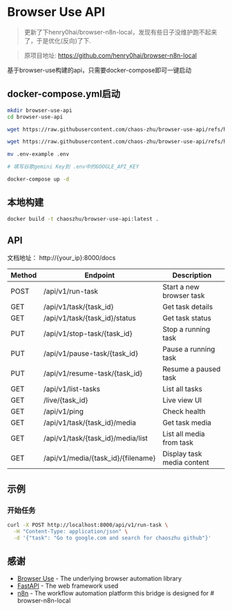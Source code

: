 # Browser Use API

> 更新了下henry0hai/browser-n8n-local，发现有些日子没维护跑不起来了，于是优化(反向)了下.

> 原项目地址: https://github.com/henry0hai/browser-n8n-local

基于browser-use构建的api，只需要docker-compose即可一键启动

## docker-compose.yml启动
```bash
mkdir browser-use-api
cd browser-use-api

wget https://raw.githubusercontent.com/chaos-zhu/browser-use-api/refs/heads/main/.env-example

wget https://raw.githubusercontent.com/chaos-zhu/browser-use-api/refs/heads/main/docker-compose.yml

mv .env-example .env

# 填写谷歌gemini Key到 .env中的GOOGLE_API_KEY

docker-compose up -d
```

## 本地构建

```bash
docker build -t chaoszhu/browser-use-api:latest .
```

## API

文档地址： http://{your_ip}:8000/docs

| Method | Endpoint                           | Description                  |
|--------|------------------------------------|------------------------------|
| POST   | /api/v1/run-task                   | Start a new browser task     |
| GET    | /api/v1/task/{task_id}             | Get task details             |
| GET    | /api/v1/task/{task_id}/status      | Get task status              |
| PUT    | /api/v1/stop-task/{task_id}        | Stop a running task          |
| PUT    | /api/v1/pause-task/{task_id}       | Pause a running task         |
| PUT    | /api/v1/resume-task/{task_id}      | Resume a paused task         |
| GET    | /api/v1/list-tasks                 | List all tasks               |
| GET    | /live/{task_id}                    | Live view UI                 |
| GET    | /api/v1/ping                       | Check health                 |
| GET    | /api/v1/task/{task_id}/media       | Get task media               |
| GET    | /api/v1/task/{task_id}/media/list  | List all media from task     |
| GET    | /api/v1/media/{task_id}/{filename} | Display task media content   |

## 示例

### 开始任务

```bash
curl -X POST http://localhost:8000/api/v1/run-task \
  -H "Content-Type: application/json" \
  -d '{"task": "Go to google.com and search for chaoszhu github"}'
```

## 感谢

- [Browser Use](https://github.com/browser-use/browser-use) - The underlying browser automation library
- [FastAPI](https://fastapi.tiangolo.com/) - The web framework used
- [n8n](https://n8n.io/) - The workflow automation platform this bridge is designed for # browser-n8n-local
